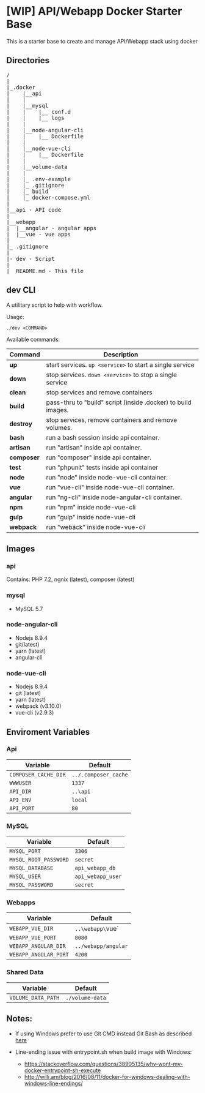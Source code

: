 # [WIP] API/Webapp Docker Starter Base

This is a starter base to create and manage API/Webapp stack using docker

## Directories
<pre>
/
|
|_.docker
|    |__api
|    |
|    |__mysql
|    |    |__ conf.d
|    |    |__ logs
|    |
|    |__node-angular-cli
|    |    |__ Dockerfile
|    |
|    |__node-vue-cli
|    |    |__ Dockerfile
|    |
|    |__volume-data
|    |
|    |_ .env-example
|    |_ .gitignore
|    |_ build
|    |_ docker-compose.yml
|
|__api - API code
|
|__webapp
|  |__angular - angular apps
|  |__vue - vue apps
|
|_ .gitignore
|
|- dev - Script
|
|_ README.md - This file
</pre> 

## dev CLI
A utilitary script to help with workflow.

Usage:
```
./dev <COMMAND>
```

Available commands:

|  Command | Description    |
|---|---|
| **up** | start services. `up <service>` to start a single service |
|**down**| stop services. `down <service>` to stop a single service|
|**clean**| stop services and remove containers|
|**build**| pass-thru to "build" script (inside .docker) to build images. |
|**destroy**| stop services, remove containers and remove volumes. |
|**bash**| run a bash session inside api container. |
|**artisan**| run "artisan" inside api container. |
|**composer**| run "composer" inside api container. |
|**test**| run "phpunit" tests inside api container|
|**node**| run "node" inside node-vue-cli container. |
|**vue**| run "vue-cli" inside node-vue-cli container. |
|**angular**| run "ng-cli" inside node-angular-cli container. |
|**npm**| run "npm" inside node-vue-cli|
|**gulp**| run "gulp" inside node-vue-cli|
|**webpack**| run "webáck" inside node-vue-cli|
        

## Images
### api
Contains: PHP 7.2, ngnix (latest), composer (latest)

### mysql
- MySQL 5.7
### node-angular-cli
- Nodejs 8.9.4
- git(latest)
- yarn (latest)
- angular-cli
### node-vue-cli
- Nodejs 8.9.4
- git (latest)
- yarn (latest)
- webpack (v3.10.0)
- vue-cli (v2.9.3)

## Enviroment Variables
### Api
| Variable | Default |
|----------|---------|
|`COMPOSER_CACHE_DIR`|`../.composer_cache`|
|`WWWUSER`|`1337`|
|`API_DIR`|`..\api`|
|`API_ENV`|`local`|
|`API_PORT`|`80`|
### MySQL
| Variable | Default |
|----------|---------|
|`MYSQL_PORT`|`3306`|
|`MYSQL_ROOT_PASSWORD`|`secret`|
|`MYSQL_DATABASE`|`api_webapp_db`|
|`MYSQL_USER`|`api_webapp_user`|
|`MYSQL_PASSWORD`|`secret`|
### Webapps
| Variable | Default |
|----------|---------|
|`WEBAPP_VUE_DIR`|`..\webapp\`vue`|
|`WEBAPP_VUE_PORT`|`8080`|
|`WEBAPP_ANGULAR_DIR`|`../webapp/angular`|
|`WEBAPP_ANGULAR_PORT`|`4200`|
### Shared Data
| Variable | Default |
|----------|---------|
|`VOLUME_DATA_PATH`|`./volume-data`|

## Notes:
- If using Windows prefer to use Git CMD instead Git Bash as described [here](http://willi.am/blog/2016/08/08/docker-for-windows-interactive-sessions-in-mintty-git-bash/)

- Line-ending issue with entrypoint.sh when build image with Windows: 
    - https://stackoverflow.com/questions/38905135/why-wont-my-docker-entrypoint-sh-execute
    - http://willi.am/blog/2016/08/11/docker-for-windows-dealing-with-windows-line-endings/